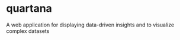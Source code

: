 # quartana
A web application for  displaying data-driven insights and to visualize complex datasets
